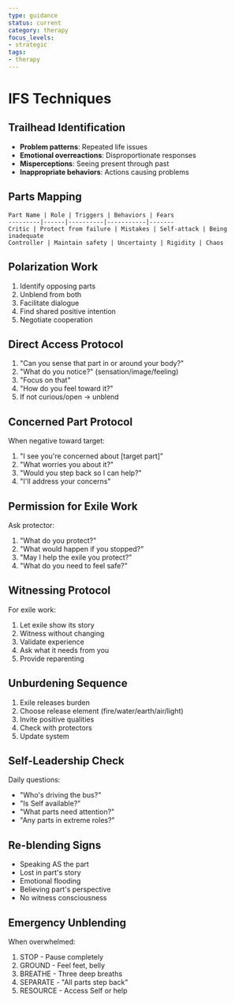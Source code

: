 ```yaml
---
type: guidance
status: current
category: therapy
focus_levels:
- strategic
tags:
- therapy
---
```


# IFS Techniques

## Trailhead Identification
- **Problem patterns**: Repeated life issues
- **Emotional overreactions**: Disproportionate responses
- **Misperceptions**: Seeing present through past
- **Inappropriate behaviors**: Actions causing problems

## Parts Mapping
```
Part Name | Role | Triggers | Behaviors | Fears
---------|------|----------|-----------|-------
Critic | Protect from failure | Mistakes | Self-attack | Being inadequate
Controller | Maintain safety | Uncertainty | Rigidity | Chaos
```

## Polarization Work
1. Identify opposing parts
2. Unblend from both
3. Facilitate dialogue
4. Find shared positive intention
5. Negotiate cooperation

## Direct Access Protocol
1. "Can you sense that part in or around your body?"
2. "What do you notice?" (sensation/image/feeling)
3. "Focus on that"
4. "How do you feel toward it?"
5. If not curious/open → unblend

## Concerned Part Protocol
When negative toward target:
1. "I see you're concerned about [target part]"
2. "What worries you about it?"
3. "Would you step back so I can help?"
4. "I'll address your concerns"

## Permission for Exile Work
Ask protector:
1. "What do you protect?"
2. "What would happen if you stopped?"
3. "May I help the exile you protect?"
4. "What do you need to feel safe?"

## Witnessing Protocol
For exile work:
1. Let exile show its story
2. Witness without changing
3. Validate experience
4. Ask what it needs from you
5. Provide reparenting

## Unburdening Sequence
1. Exile releases burden
2. Choose release element (fire/water/earth/air/light)
3. Invite positive qualities
4. Check with protectors
5. Update system

## Self-Leadership Check
Daily questions:
- "Who's driving the bus?"
- "Is Self available?"
- "What parts need attention?"
- "Any parts in extreme roles?"

## Re-blending Signs
- Speaking AS the part
- Lost in part's story
- Emotional flooding
- Believing part's perspective
- No witness consciousness

## Emergency Unblending
When overwhelmed:
1. STOP - Pause completely
2. GROUND - Feel feet, belly
3. BREATHE - Three deep breaths
4. SEPARATE - "All parts step back"
5. RESOURCE - Access Self or help